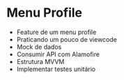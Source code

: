 # Menu Profile
- Feature de um menu profile
- Praticando um pouco de viewcode
- Mock de dados
- Consumir API com Alamofire
- Estrutura MVVM
- Implementar testes unitário
